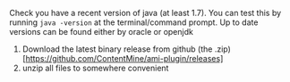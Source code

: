 Check you have a recent version of java (at least 1.7).
You can test this by running ```java -version``` at the terminal/command prompt. Up to date versions can be found either by oracle or openjdk

1. Download the latest binary release from github (the .zip) [https://github.com/ContentMine/ami-plugin/releases]
1. unzip all files to somewhere convenient